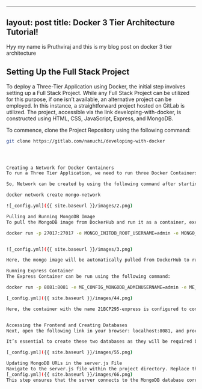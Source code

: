 <!-- ---
layout: post
title: You're up and running!
---

my nafme is efsfoewi am from gandhinagar

Next you can update your site name, avatar and other options using the _config.yml file in the root of your repository (shown below).

![_config.yml]({{ site.baseurl }}/images/config.png)

The easiest way to make your first post is to edit this one. Go into /_posts/ and update the Hello World markdown file. For more instructions head over to the [Jekyll Now repository](https://github.com/barryclark/jekyll-now) on GitHub.
 -->




---
layout: post
title: Docker 3 Tier Architecture Tutorial!
---

Hyy my name is  Pruthviraj and this is my blog post on docker 3 tier architecture

## Setting Up the Full Stack Project

To deploy a Three-Tier Application using Docker, the initial step involves setting up a Full Stack Project. While any Full Stack Project can be utilized for this purpose, if one isn’t available, an alternative project can be employed. In this instance, a straightforward project hosted on GitLab is utilized. The project, accessible via the link developing-with-docker, is constructed using HTML, CSS, JavaScript, Express, and MongoDB.

To commence, clone the Project Repository using the following command:

```bash
git clone https://gitlab.com/nanuchi/developing-with-docker




Creating a Network for Docker Containers
To run a Three Tier Application, we need to run three Docker Containers simultaneously. So, it is necessary to run all these containers inside a network to avoid their interaction with other containers.

So, Network can be created by using the following command after starting the Docker Engine with name mongo-network:

docker network create mongo-network

![_config.yml]({{ site.baseurl }}/images/2.png)

Pulling and Running MongoDB Image
To pull the MongoDB image from DockerHub and run it as a container, execute the following command:

docker run -p 27017:27017 -e MONGO_INITDB_ROOT_USERNAME=admin -e MONGO_INITDB_ROOT_PASSWORD=password --network=mongo-network --name=21BCP295-mongodb -d mongo


![_config.yml]({{ site.baseurl }}/images/3.png)

Here, the mongo image will be automatically pulled from DockerHub to run the container in detachable mode with the name 21BCP295-mongodb in the network mongo-network. The container will be running on the default port 27017. You can check all the running containers using the command docker ps. Environment variables such as Username and Password are also passed to run the container. Similarly, we will be creating another container for Express by pulling its image from DockerHub.

Running Express Container
The Express Container can be run using the following command:

docker run -p 8081:8081 -e ME_CONFIG_MONGODB_ADMINUSERNAME=admin -e ME_CONFIG_MONGODB_ADMINPASSWORD=password -e ME_CONFIG_MONGODB_SERVER=21BCP295-mongodb --network=mongo-network --name=21BCP295-express -d mongo-express

[_config.yml]({{ site.baseurl }}/images/44.png)

Here, the container with the name 21BCP295-express is configured to connect the MongoDB Database with the Frontend of the project in Docker. The container will run on port 8081. Environment variables such as Username and Password of the MongoDB are passed to access the Database, along with the container name of the MongoDB in the Server Environment variable. The container will be running on the same network as the previous container.


Accessing the Frontend and Creating Databases
Next, open the following link in your browser: localhost:8081, and proceed to create two databases named my-db and user-accounts.

It’s essential to create these two databases as they will be required by the Frontend during runtime. Additionally, make sure to update the MongoDB URL specified in the server.js file, as MongoDB will be running using Docker instead of on the Local Machine.

[_config.yml]({{ site.baseurl }}/images/55.png)

Updating MongoDB URLs in the server.js File
Navigate to the server.js file within the project directory. Replace the values of mongoUrlLocal and mongoUrlDocker with the following MongoDB URL:
[_config.yml]({{ site.baseurl }}/images/66.png)
This step ensures that the server connects to the MongoDB database correctly. It replaces the previous URLs with the Docker-specific URL, allowing seamless integration with the MongoDB container running in Docker.

